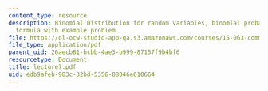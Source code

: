 ```yaml
---
content_type: resource
description: Binomial Distribution for random variables, binomial probability distribution
  formula with example problem.
file: https://ol-ocw-studio-app-qa.s3.amazonaws.com/courses/15-063-communicating-with-data-summer-2003/edb9afeb903c32bd535688046e610664_lecture7.pdf
file_type: application/pdf
parent_uid: 26aecb81-bcbb-4ae3-b999-87157f9b4bf6
resourcetype: Document
title: lecture7.pdf
uid: edb9afeb-903c-32bd-5356-88046e610664
---
```

